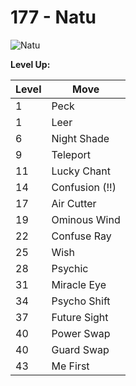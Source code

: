 # 177 - Natu
![][177]

**Level Up:**

Level | Move
---   | ---
  1   | Peck
  1   | Leer
  6   | Night Shade
  9   | Teleport
 11   | Lucky Chant
 14   | Confusion (!!)
 17   | Air Cutter
 19   | Ominous Wind
 22   | Confuse Ray
 25   | Wish
 28   | Psychic
 31   | Miracle Eye
 34   | Psycho Shift
 37   | Future Sight
 40   | Power Swap
 40   | Guard Swap
 43   | Me First



[177]: https://raw.githubusercontent.com/PokeAPI/sprites/master/sprites/pokemon/177.png "Natu"
